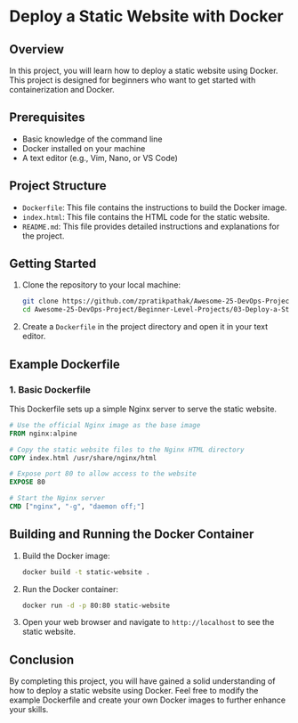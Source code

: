 # Deploy a Static Website with Docker

## Overview

In this project, you will learn how to deploy a static website using Docker. This project is designed for beginners who want to get started with containerization and Docker.

## Prerequisites

- Basic knowledge of the command line
- Docker installed on your machine
- A text editor (e.g., Vim, Nano, or VS Code)

## Project Structure

- `Dockerfile`: This file contains the instructions to build the Docker image.
- `index.html`: This file contains the HTML code for the static website.
- `README.md`: This file provides detailed instructions and explanations for the project.

## Getting Started

1. Clone the repository to your local machine:
   ```bash
   git clone https://github.com/zpratikpathak/Awesome-25-DevOps-Project.git
   cd Awesome-25-DevOps-Project/Beginner-Level-Projects/03-Deploy-a-Static-Website-with-Docker
   ```

2. Create a `Dockerfile` in the project directory and open it in your text editor.

## Example Dockerfile

### 1. Basic Dockerfile

This Dockerfile sets up a simple Nginx server to serve the static website.

```Dockerfile
# Use the official Nginx image as the base image
FROM nginx:alpine

# Copy the static website files to the Nginx HTML directory
COPY index.html /usr/share/nginx/html

# Expose port 80 to allow access to the website
EXPOSE 80

# Start the Nginx server
CMD ["nginx", "-g", "daemon off;"]
```

## Building and Running the Docker Container

1. Build the Docker image:
   ```bash
   docker build -t static-website .
   ```

2. Run the Docker container:
   ```bash
   docker run -d -p 80:80 static-website
   ```

3. Open your web browser and navigate to `http://localhost` to see the static website.

## Conclusion

By completing this project, you will have gained a solid understanding of how to deploy a static website using Docker. Feel free to modify the example Dockerfile and create your own Docker images to further enhance your skills.

